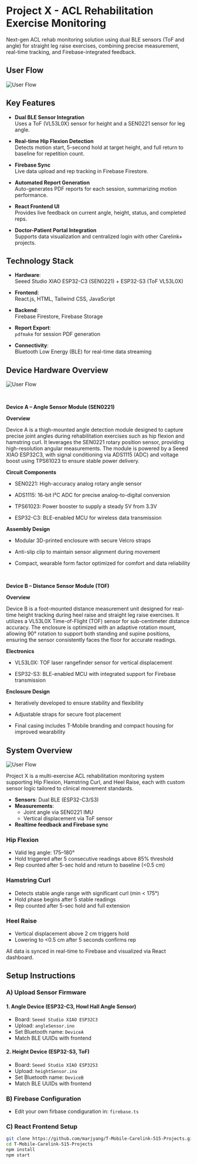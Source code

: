 # Project X - ACL Rehabilitation Exercise Monitoring

Next-gen ACL rehab monitoring solution using dual BLE sensors (ToF and angle) for straight leg raise exercises, combining precise measurement, real-time tracking, and Firebase-integrated feedback.

## User Flow
![User Flow](https://github.com/marjyang/T-Mobile-Carelink-515-Projects/raw/Xheal-project/assets/userflow.png)

## Key Features

- **Dual BLE Sensor Integration**  
  Uses a ToF (VL53L0X) sensor for height and a SEN0221 sensor for leg angle.

- **Real-time Hip Flexion Detection**  
  Detects motion start, 5-second hold at target height, and full return to baseline for repetition count.

- **Firebase Sync**  
  Live data upload and rep tracking in Firebase Firestore.

- **Automated Report Generation**  
  Auto-generates PDF reports for each session, summarizing motion performance.

- **React Frontend UI**  
  Provides live feedback on current angle, height, status, and completed reps.

- **Doctor-Patient Portal Integration**  
  Supports data visualization and centralized login with other Carelink+ projects.


## Technology Stack

- **Hardware**:  
  Seeed Studio XIAO ESP32-C3 (SEN0221) + ESP32-S3 (ToF VL53L0X)

- **Frontend**:  
  React.js, HTML, Tailwind CSS, JavaScript

- **Backend**:  
  Firebase Firestore, Firebase Storage

- **Report Export**:  
  `pdfmake` for session PDF generation

- **Connectivity**:  
  Bluetooth Low Energy (BLE) for real-time data streaming

## Device Hardware Overview
![User Flow](https://github.com/marjyang/T-Mobile-Carelink-515-Projects/raw/Xheal-project/assets/device.JPG)


  <br>
  
  **Device A – Angle Sensor Module (SEN0221)**

**Overview**

Device A is a thigh-mounted angle detection module designed to capture precise joint angles during rehabilitation exercises such as hip flexion and hamstring curl. It leverages the SEN0221 rotary position sensor, providing high-resolution angular measurements. The module is powered by a Seeed XIAO ESP32C3, with signal conditioning via ADS1115 (ADC) and voltage boost using TPS61023 to ensure stable power delivery.

**Circuit Components**

- SEN0221: High-accuracy analog rotary angle sensor

- ADS1115: 16-bit I²C ADC for precise analog-to-digital conversion

- TPS61023: Power booster to supply a steady 5V from 3.3V

- ESP32-C3: BLE-enabled MCU for wireless data transmission

**Assembly Design**

- Modular 3D-printed enclosure with secure Velcro straps

- Anti-slip clip to maintain sensor alignment during movement

- Compact, wearable form factor optimized for comfort and data reliability  

<br>
  
  **Device B – Distance Sensor Module (TOF)**

**Overview**

Device B is a foot-mounted distance measurement unit designed for real-time height tracking during heel raise and straight leg raise exercises. It utilizes a VL53L0X Time-of-Flight (TOF) sensor for sub-centimeter distance accuracy. The enclosure is optimized with an adaptive rotation mount, allowing 90° rotation to support both standing and supine positions, ensuring the sensor consistently faces the floor for accurate readings.

**Electronics**

- VL53L0X: TOF laser rangefinder sensor for vertical displacement

- ESP32-S3: BLE-enabled MCU with integrated support for Firebase transmission

**Enclosure Design**

- Iteratively developed to ensure stability and flexibility

- Adjustable straps for secure foot placement

- Final casing includes T-Mobile branding and compact housing for improved wearability

## System Overview

![User Flow](https://github.com/marjyang/T-Mobile-Carelink-515-Projects/raw/Xheal-project/assets/datapipeline.png)

Project X is a multi-exercise ACL rehabilitation monitoring system supporting Hip Flexion, Hamstring Curl, and Heel Raise, each with custom sensor logic tailored to clinical movement standards.

- **Sensors**: Dual BLE (ESP32-C3/S3)  
- **Measurements**:  
  - Joint angle via SEN0221 IMU  
  - Vertical displacement via ToF sensor  
- **Realtime feedback and Firebase sync**  

### Hip Flexion  
- Valid leg angle: 175–180°  
- Hold triggered after 5 consecutive readings above 85% threshold  
- Rep counted after 5-sec hold and return to baseline (<0.5 cm)

### Hamstring Curl  
- Detects stable angle range with significant curl (min < 175°)  
- Hold phase begins after 5 stable readings  
- Rep counted after 5-sec hold and full extension

### Heel Raise  
- Vertical displacement above 2 cm triggers hold  
- Lowering to <0.5 cm after 5 seconds confirms rep

All data is synced in real-time to Firebase and visualized via React dashboard.


## Setup Instructions
### A) Upload Sensor Firmware
#### 1. Angle Device (ESP32-C3, Howl Hall Angle Sensor)
- Board: `Seeed Studio XIAO ESP32C3`  
- Upload: `angleSensor.ino`  
- Set Bluetooth name: `DeviceA`  
- Match BLE UUIDs with frontend

#### 2. Height Device (ESP32-S3, ToF)
- Board: `Seeed Studio XIAO ESP32S3`  
- Upload: `heightSensor.ino`  
- Set Bluetooth name: `DeviceB`  
- Match BLE UUIDs with frontend

### B) Firebase Configuration
- Edit your own firbase condiguration in: `firebase.ts`

### C) React Frontend Setup
```bash
git clone https://github.com/marjyang/T-Mobile-Carelink-515-Projects.git
cd T-Mobile-Carelink-515-Projects
npm install
npm start
